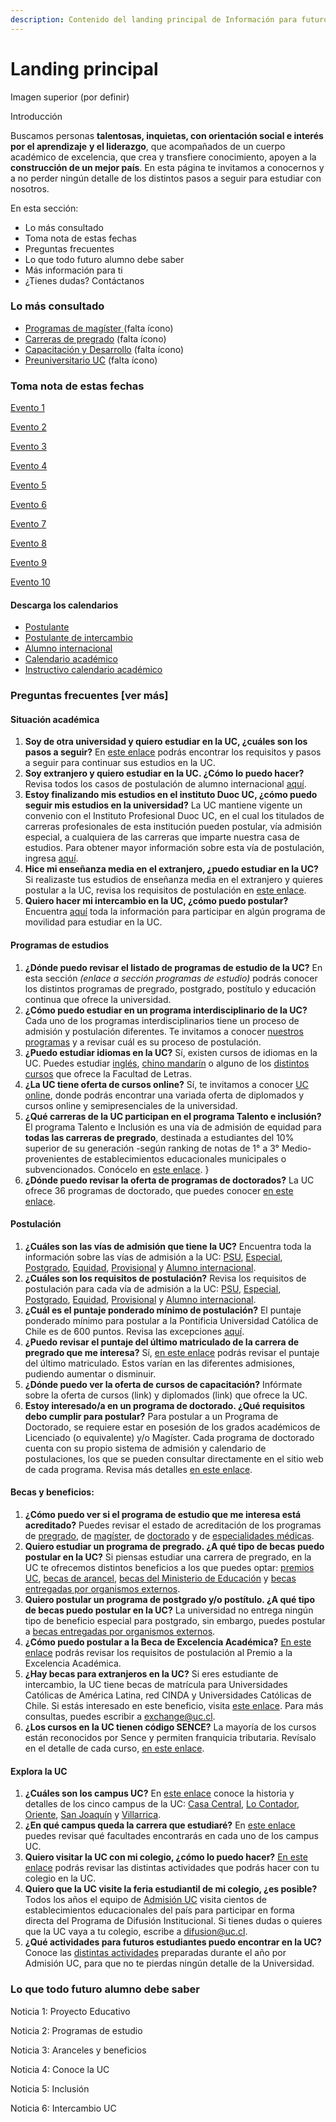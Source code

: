 ```yaml
---
description: Contenido del landing principal de Información para futuros alumnos.
---
```


# Landing principal

Imagen superior \(por definir\)

Introducción

Buscamos personas **talentosas, inquietas, con orientación social e interés por el aprendizaje** **y el liderazgo**, que acompañados de un cuerpo académico de excelencia, que crea y transfiere conocimiento, apoyen a la **construcción de un mejor país**. En esta página te invitamos a conocernos y a no perder ningún detalle de los distintos pasos a seguir para estudiar con nosotros. 

En esta sección:

* Lo más consultado
* Toma nota de estas fechas
* Preguntas frecuentes
* Lo que todo futuro alumno debe saber
* Más información para ti
* ¿Tienes dudas? Contáctanos

### Lo más consultado

* [Programas de magíster ](../../home/listado-de-magister.md)\(falta ícono\)
* [Carreras de pregrado](http://admisionyregistros.uc.cl/futuros-alumnos/admision-via-psu/carreras) \(falta ícono\)
* [Capacitación y Desarrollo](http://capacitacion.uc.cl) \(falta ícono\)
* [Preuniversitario UC](http://preuniversitario.uc.cl%20) \(falta ícono\)

### Toma nota de estas fechas

[Evento 1](toma-nota-de-estas-fechas/evento-1.md)

[Evento 2](toma-nota-de-estas-fechas/evento-2-1.md)

[Evento 3](toma-nota-de-estas-fechas/evento-3-1.md)

[Evento 4](toma-nota-de-estas-fechas/evento-3.md)

[Evento 5](toma-nota-de-estas-fechas/evento-5.md)

[Evento 6](toma-nota-de-estas-fechas/evento-6.md)

[Evento 7](toma-nota-de-estas-fechas/evento-7.md)

[Evento 8](toma-nota-de-estas-fechas/evento-8.md)

[Evento 9](toma-nota-de-estas-fechas/evento-9.md)

[Evento 10](toma-nota-de-estas-fechas/evento-10.md)

#### Descarga los calendarios

* [Postulante](https://calendar.google.com/calendar/ical/uc.cl_3ri0ouia11aqeobsp4d5tu4f44%40group.calendar.google.com/public/basic.ics)
* [Postulante de intercambio](https://calendar.google.com/calendar/ical/uc.cl_ub2afrt81huul3s52aff6sb664%40group.calendar.google.com/public/basic.ics)
* [Alumno internacional](https://calendar.google.com/calendar/ical/uc.cl_c51rrqpdsriq5fdib5307u3lk8%40group.calendar.google.com/public/basic.ics)
* [Calendario académico](https://calendar.google.com/calendar/ical/uc.cl_6kvactld6hhehsg57rbl9kq64k%40group.calendar.google.com/public/basic.ics)
* [Instructivo calendario académico](../instructivo-para-descargar-y-sincronizar-calendario-moviles.md)

### Preguntas frecuentes \[ver más\]

#### Situación académica

1. **Soy de otra universidad y quiero estudiar en la UC, ¿cuáles son los pasos a seguir?** En [este enlace](http://admisionyregistros.uc.cl/futuros-alumnos/admision-especial/casos-de-postulacion/cambio-de-carrera-y-universidad) podrás encontrar los requisitos y pasos a seguir para continuar sus estudios en la UC.
2. **Soy extranjero y quiero estudiar en la UC. ¿Cómo lo puedo hacer?** Revisa todos los casos de postulación de alumno internacional [aquí](http://admisionyregistros.uc.cl/futuros-alumnos/alumno-internacional).
3. **Estoy finalizando mis estudios en el instituto Duoc UC, ¿cómo puedo seguir mis estudios en la universidad?** La UC mantiene vigente un convenio con el Instituto Profesional Duoc UC, en el cual los titulados de carreras profesionales de esta institución pueden postular, vía admisión especial, a cualquiera de las carreras que imparte nuestra casa de estudios. Para obtener mayor información sobre esta vía de postulación, ingresa [aquí](http://admisionyregistros.uc.cl/futuros-alumnos/admision-especial/casos-de-postulacion/egresados-o-titulados). 
4. **Hice mi enseñanza media en el extranjero, ¿puedo estudiar en la UC?** Si realizaste tus estudios de enseñanza media en el extranjero y quieres postular a la UC, revisa los requisitos de postulación en [este enlace](http://admisionyregistros.uc.cl/futuros-alumnos/admision-especial/casos-de-postulacion/ensenanza-media-en-el-extranjero).
5. **Quiero hacer mi intercambio en la UC, ¿cómo puedo postular?** Encuentra [aquí](http://relacionesinternacionales.uc.cl/alumnos-internacionales/programas-de-intercambio-y-movilidad) toda la información para participar en algún programa de movilidad para estudiar en la UC.

#### Programas de estudios

1. **¿Dónde puedo revisar el listado de programas de estudio de la UC?** En esta sección _\(enlace a sección programas de estudio\)_ podrás conocer los distintos programas de pregrado, postgrado, postítulo y educación continua que ofrece la universidad. 
2. **¿Cómo puedo estudiar en un programa interdisciplinario de la UC?** Cada uno de los programas interdisciplinarios tiene un proceso de admisión y postulación diferentes. Te invitamos a conocer [nuestros programas](../../home/programas-interdisciplinarios.md) y a revisar cuál es su proceso de postulación. 
3. **¿Puedo estudiar idiomas en la UC?** Sí, existen cursos de idiomas en la UC. Puedes estudiar [inglés](http://english.uc.cl/), [chino mandarín](http://confucio.uc.cl/) o alguno de los [distintos cursos](http://extension.letras.uc.cl/index.php/cursos-de-idiomas) que ofrece la Facultad de Letras. 
4. **¿La UC tiene oferta de cursos online?** Sí, te invitamos a conocer [UC online](http://uconline.uc.cl/), donde podrás encontrar una variada oferta de diplomados y cursos online y semipresenciales de la universidad. 
5. **¿Qué carreras de la UC participan en el programa Talento e inclusión?** El programa Talento e Inclusión es una vía de admisión de equidad para **todas las carreras de pregrado**, destinada a estudiantes del 10% superior de su generación -según ranking de notas de 1° a 3° Medio- provenientes de establecimientos educacionales municipales o subvencionados. Conócelo en [este enlace](http://talento.uc.cl). }
6. **¿Dónde puedo revisar la oferta de programas de doctorados?** La UC ofrece 36 programas de doctorado, que puedes conocer [en este enlace](http://doctorados.uc.cl/es/programas/nuestros-programas). 

#### Postulación

1. **¿Cuáles son las vías de admisión que tiene la UC?** Encuentra toda la información sobre las vías de admisión a la UC: [PSU](http://admisionyregistros.uc.cl/futuros-alumnos/admision-via-psu/descripcion-admision-via-psu), [Especial](http://admisionyregistros.uc.cl/futuros-alumnos/admision-especial?id=65), [Postgrado](http://admisionyregistros.uc.cl/futuros-alumnos/admision-postgrado/descripcion), [Equidad](http://admisionyregistros.uc.cl/futuros-alumnos/admision-equidad), [Provisional](http://admisionyregistros.uc.cl/futuros-alumnos/alumno-provisional/descripcion-alumno-provisional) y [Alumno internacional](http://admisionyregistros.uc.cl/futuros-alumnos/alumno-internacional/admision-pregrado).
2. **¿Cuáles son los requisitos de postulación?** Revisa los requisitos de postulación para cada vía de admisión a la UC: [PSU](http://admisionyregistros.uc.cl/futuros-alumnos/admision-via-psu), [Especial](http://admisionyregistros.uc.cl/futuros-alumnos/admision-especial/requisitos-admision-especial), [Postgrado](http://admisionyregistros.uc.cl/futuros-alumnos/admision-postgrado/requisitos), [Equidad](http://admisionyregistros.uc.cl/futuros-alumnos/admision-equidad/programas-y-vias-de-admision), [Provisional](http://admisionyregistros.uc.cl/futuros-alumnos/alumno-provisional/postulacion) y [Alumno internacional](http://admisionyregistros.uc.cl/futuros-alumnos/alumno-internacional/admision-pregrado).
3. **¿Cuál es el puntaje ponderado mínimo de postulación?** El puntaje ponderado mínimo para postular a la Pontificia Universidad Católica de Chile es de 600 puntos. Revisa las excepciones [aquí](http://admisionyregistros.uc.cl/futuros-alumnos/admision-via-psu/requisitos-postulacion-via-psu#puntaje-ponderado-m%C3%ADnimo-de-postulaci%C3%B3n).
4. **¿Puedo revisar el puntaje del último matriculado de la carrera de pregrado que me interesa?** Sí, [en este enlace](http://admisionyregistros.uc.cl/futuros-alumnos/admision-via-psu/requisitos-postulacion-via-psu/puntaje-ultimo-matriculado-admisiones-anteriores) podrás revisar el puntaje del último matriculado. Estos varían en las diferentes admisiones, pudiendo aumentar o disminuir.
5. **¿Dónde puedo ver la oferta de cursos de capacitación?** Infórmate sobre la oferta de cursos \(link\) y diplomados \(link\) que ofrece la UC.
6. **Estoy interesado/a en un programa de doctorado. ¿Qué requisitos debo cumplir para postular?** Para postular a un Programa de Doctorado, se requiere estar en posesión de los grados académicos de Licenciado \(o equivalente\) y/o Magíster. Cada programa de doctorado cuenta con su propio sistema de admisión y calendario de postulaciones, los que se pueden consultar directamente en el sitio web de cada programa. Revisa más detalles [en este enlace](http://doctorados.uc.cl/es/admision/requisitos-y-procedimientos).

#### Becas y beneficios:

1. **¿Cómo puedo ver si el programa de estudio que me interesa está acreditado?** Puedes revisar el estado de acreditación de los programas de [pregrado](http://uctransparente.uc.cl/index.php?option=com_content&view=article&id=171%3Aacreditacion-nacional&catid=197%3Aacreditacion&Itemid=1269), de [magíster](http://uctransparente.uc.cl/index.php?option=com_content&view=article&id=169%3Aacreditacion-nacional&catid=197%3Aacreditacion&Itemid=1269), de [doctorado](http://uctransparente.uc.cl/index.php?option=com_content&view=article&id=145%3Aacreditacion-nacional-doctorado&catid=197%3Aacreditacion&Itemid=1269) y de [especialidades médicas](http://uctransparente.uc.cl/index.php?option=com_content&view=article&id=153%3Aacreditacion-nacional&catid=197%3Aacreditacion&Itemid=1269). 
2. **Quiero estudiar un programa de pregrado. ¿A qué tipo de becas puedo postular en la UC?** Si piensas estudiar una carrera de pregrado, en la UC te ofrecemos distintos beneficios a los que puedes optar: [premios UC](http://arancelesybeneficios.uc.cl/beneficios/becas-de-arancel#premios-uc), [becas de arancel](http://arancelesybeneficios.uc.cl/beneficios/becas-de-arancel#becas-de-arancel-uc), [becas del Ministerio de Educación](http://arancelesybeneficios.uc.cl/beneficios/becas-de-arancel#becas-ministerio-de-educacion) y [becas entregadas por organismos externos](http://arancelesybeneficios.uc.cl/beneficios/becas-de-arancel#becas-externas). 
3. **Quiero postular un programa de postgrado y/o postítulo. ¿A qué tipo de becas puedo postular en la UC?** La universidad no entrega ningún tipo de beneficio especial para postgrado, sin embargo, puedes postular a [becas entregadas por organismos externos](http://arancelesybeneficios.uc.cl/beneficios/postgrado-y-postitulo). 
4. **¿Cómo puedo postular a la Beca de Excelencia Académica?** [En este enlace](http://arancelesybeneficios.uc.cl/beneficios/becas-de-arancel/21-beneficios/45-premio-a-la-excelencia-academica-beca-de-honor#quienes-pueden-acceder-a-este-beneficio) podrás revisar los requisitos de postulación al Premio a la Excelencia Académica. 
5.  **¿Hay becas para extranjeros en la UC?** Si eres estudiante de intercambio, la UC tiene becas de matrícula para Universidades Católicas de América Latina, red CINDA y Universidades Católicas de Chile. Si estás interesado en este beneficio, visita [este enlace](http://relacionesinternacionales.uc.cl/alumnos-internacionales/redes-y-universidades-con-convenio/redes). Para más consultas, puedes escribir a [exchange@uc.cl](mailto:exchange@uc.cl).
6. **¿Los cursos en la UC tienen código SENCE?** La mayoría de los cursos están reconocidos por Sence y permiten franquicia tributaria. Revísalo en el detalle de cada curso, [en este enlace](http://www.diplomados.uc.cl/). 

#### Explora la UC

1. **¿Cuáles son los campus UC?** En [este enlace](../../universidad/campus/) conoce la historia y detalles de los cinco campus de la UC: [Casa Central](../../universidad/campus/campus-casa-central.md), [Lo Contador](../../universidad/campus/campus-lo-contador.md), [Oriente](../../universidad/campus/campus-oriente.md), [San Joaquín](../../universidad/campus/campus-san-joaquin.md) y [Villarrica](../../universidad/campus/campus-villarrica.md). 
2. **¿En qué campus queda la carrera que estudiaré?** En [este enlace](../../universidad/campus/) puedes revisar qué facultades encontrarás en cada uno de los campus UC. 
3. **Quiero visitar la UC con mi colegio, ¿cómo lo puedo hacer?** [En este enlace](http://admisionyregistros.uc.cl/futuros-alumnos/conoce-la-uc/los-colegios-en-la-uc) podrás revisar las distintas actividades que podrás hacer con tu colegio en la UC. 
4. **Quiero que la UC visite la feria estudiantil de mi colegio, ¿es posible?** Todos los años el equipo de [Admisión UC](http://admisionyregistros.uc.cl/futuros-alumnos/conoce-la-uc/la-uc-en-los-colegios) visita cientos de establecimientos educacionales del país para participar en forma directa del Programa de Difusión Institucional. Si tienes dudas o quieres que la UC vaya a tu colegio, escribe a [difusion@uc.cl](mailto:difusion@uc.cl).
5. **¿Qué actividades para futuros estudiantes puedo encontrar en la UC?** Conoce las [distintas actividades](http://admisionyregistros.uc.cl/futuros-alumnos/conoce-la-uc) preparadas durante el año por Admisión UC, para que no te pierdas ningún detalle de la Universidad. 

### Lo que todo futuro alumno debe saber

Noticia 1: Proyecto Educativo

Noticia 2:  Programas de estudio

Noticia 3: Aranceles y beneficios

Noticia 4: Conoce la UC

Noticia 5: Inclusión

Noticia 6: Intercambio UC








